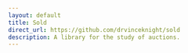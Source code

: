 ```yaml
---
layout: default
title: Sold
direct_url: https://github.com/drvinceknight/sold
description: A library for the study of auctions.
---
```

